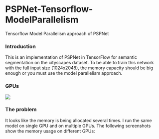 # PSPNet-Tensorflow-ModelParallelism
Tensorflow Model Parallelism approach of PSPNet 

### Introduction
This is an implementation of PSPNet in TensorFlow for semantic segmentation on the cityscapes dataset. 
To be able to train this network with the full input size (1024x2048), the memory capacity should be big enough or you must use the model parallelism approach.

### GPUs
![](https://github.com/reger-men/PSPNet-Tensorflow-ModelParallelism/blob/master/screenshots/gpus.png)

### The problem
It looks like the memory is being allocated several times. I run the same model on single GPU and on multiple GPUs. The following screenshots show the memory usage on different GPUs:

